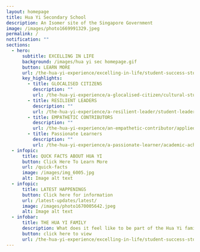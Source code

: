 ```yaml
---
layout: homepage
title: Hua Yi Secondary School
description: An Isomer site of the Singapore Government
image: /images/photo1669991329.jpeg
permalink: /
notification: ""
sections:
  - hero:
      subtitle: EXCELLING IN LIFE
      background: /images/hua yi sec homepage.gif
      button: LEARN MORE
      url: /the-hua-yi-experience/excelling-in-life/student-success-stories
      key_highlights:
        - title: GLOCALISED CITIZENS
          description: ""
          url: /the-hua-yi-experience/a-glocalised-citizen/cultural-studies-programme
        - title: RESILIENT LEADERS
          description: ""
          url: /the-hua-yi-experience/a-resilient-leader/student-leadership
        - title: EMPATHETIC CONTRIBUTORS
          description: ""
          url: /the-hua-yi-experience/an-empathetic-contributor/applied-learning-programme-alp
        - title: Passionate Learners
          description: ""
          url: /the-hua-yi-experience/a-passionate-learner/academic-achievement
  - infopic:
      title: QUCK FACTS ABOUT HUA YI
      button: Click Here To Learn More
      url: /quick-facts
      image: /images/img_6005.jpg
      alt: Image alt text
  - infopic:
      title: LATEST HAPPENINGS
      button: Click here for information
      url: /latest-updates/latest/
      image: /images/photo1670005642.jpeg
      alt: Image alt text
  - infobar:
      title: THE HUA YI FAMILY
      description: What does it feel like to be part of the Hua Yi family?
      button: click here to view
      url: /the-hua-yi-experience/excelling-in-life/student-success-stories
---
```

